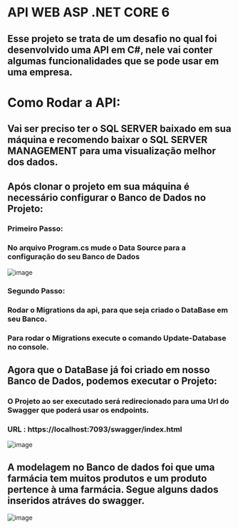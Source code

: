 # API WEB ASP .NET CORE 6 
## Esse projeto se trata de um desafio no qual foi desenvolvido uma API em C#, nele vai conter algumas funcionalidades que se pode usar em uma empresa.
# Como Rodar a API:
## Vai ser preciso ter o SQL SERVER baixado em sua máquina e recomendo baixar o SQL SERVER MANAGEMENT para uma visualização melhor dos dados.
## Após clonar o projeto em sua máquina é necessário configurar o Banco de Dados no Projeto:
### Primeiro Passo:
### No arquivo Program.cs mude o Data Source para a configuração do seu Banco de Dados
![image](https://user-images.githubusercontent.com/94800633/213511040-27c1f9de-9a82-405e-a1d3-fd92eda36dff.png)

### Segundo Passo:
### Rodar o Migrations da api, para que seja criado o DataBase em seu Banco.
### Para rodar o Migrations execute o comando Update-Database no console.

## Agora que o DataBase já foi criado em nosso Banco de Dados, podemos executar o Projeto:

### O Projeto ao ser executado será redirecionado para uma Url do Swagger que poderá usar os endpoints. 
### URL : https://localhost:7093/swagger/index.html 
![image](https://user-images.githubusercontent.com/94800633/213514842-80c7cb15-5d93-433d-bced-cefe58df599e.png)

## A modelagem no Banco de dados foi que uma farmácia tem muitos produtos e um produto pertence à uma farmácia. Segue alguns dados inseridos atráves do swagger.
![image](https://user-images.githubusercontent.com/94800633/213544550-347a2f6d-92b2-448e-a602-76e1b8c9a0c8.png)


